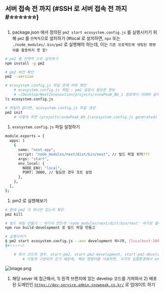 

## 서버 접속 전 까지 (#SSH 로 서버 접속 전 까지 #⭐⭐⭐⭐⭐⭐)

1. package.json 에서 정의된 `pm2 start ecosystem.config.js` 를 실행시키기 위해  `pm2` 를 `전역적`으로 설치하기 (#local 로 설치하면, `npx` 또는 `./node_modules/.bin/pm2` 로 실행해야 하는데, 이는 `기존 프로젝트에 셋팅된 명령어를 활용하지 못 함!` 

```bash
# pm2 를 전역적 으로 설치하기 
npm install -g pm2

# pm2 버전 확인 
pm2 --version

# ecosystem.config.js 파일 존재 여부 확인
	# ecosystem.config.js 파일 : pm2 설정시 필요한 정보
	# ~/Desktop/NextInnonavtion/projects/snowPeak_BO_1 경로에서 아래와 같이 확인
ls ecosystem.config.js

# 파일이 없다면, ecosystem.config.js 파일 생성
pm2 init
	# 이렇게 하면 (projects\snowPeak_BO_1\ecosystem.config.js generated) 파일이 바로 생김
```

1. `ecosystem.config.js` 파일 설정하기 

```bash
module.exports = {
  apps: [
    {
      name: "next-app",
      script: "node_modules/next/dist/bin/next", // 빌드 파일 위치???
      args: "start",
      env_local: {
        NODE_ENV: "local",
        PORT: 3000, // 필요한 경우 포트 설정
      },
    },
  ],
};
```

1. pm2 로 실행해보기 

```bash
# 현재 pm2 가 하나만 있는지 확인
pm2 kill

# 빌드 파일 만들기 : 여기서 만든게 'node_modules/next/dist/bin/next' 여기로 들어감
npm run build-development 로 빌드 파일 만들고 

# 실행시키기
$ pm2 start ecosystem.config.js --env development 하니까, [localhost:30000](http://localhost:30000) 이 나옴 
(#⭐⭐⭐⭐⭐) 

	# 회사 코드의 경우, start-pm2, start-pm2-development, start-pm2-development 
		# 이렇게 구분되어 있기 때문에, 해당 명령어를 사용하면, 각각의 실행환경에서 online 이 뜸 
```

![image.png](https://prod-files-secure.s3.us-west-2.amazonaws.com/0cae17fc-ff5c-424e-96d6-f2bfc4d7beb4/976bb4ee-fd9f-40ee-b2f4-fbb935118049/image.png)

1. 해당 sever 에 접근해서, 1) 원격 브랜치에 있는 develop 코드를 가져와서 2) 배포된 도메인인 [`https://dev-service.admin.snowpeak.co.kr/`](https://dev-service.admin.snowpeak.co.kr/) 로 업데이트 하기